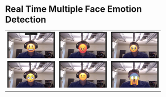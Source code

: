 # Real Time Multiple Face Emotion Detection

| | | |
|:---------------------:|:-------------------:|:-----------------:|
|<img width="500" alt="happy example" src="assets/example_output/happy_example.png"> | <img width="500" alt="angry example" src="assets/example_output/angry_example.png"> | <img width="500" alt="sad example" src="assets/example_output/sad_example.png">|
| <img width="500" alt="surprised example" src="assets/example_output/surprised_example.png"> | <img width="500" alt="neutral example" src="assets/example_output/neutral_example.png"> | <img width="500" alt="fear example" src="assets/example_output/fear_example.png"> |
| | | |
